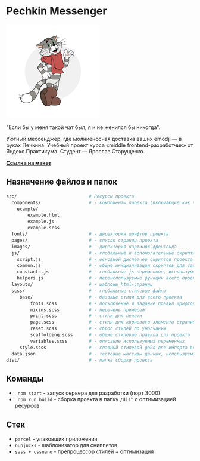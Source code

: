 # Pechkin Messenger

![Pechkin Messenger](/src/images/matroskin-square.png)

"Если бы у меня такой чат был, я и не женился бы никогда".

Уютный мессенджер, где молниеносная доставка ваших emodji — в руках Печкина.
Учебный проект курса «middle frontend-разработчик» от Яндекс.Практикума. Студент — Ярослав Старущенко.

**[Ссылка на макет](https://www.figma.com/file/kwyb3JD0tw9wrlqFyZbA1z/pechkin-messenger?node-id=0%3A1)**


## Назначение файлов и папок

```bash
src/                           # Ресурсы проекта
  components/                  # - компоненты проекта (включающие как правило, .html + .scss + .js)
    example/
        example.html
        example.js
        example.scss
  fonts/                       # - директория шрифтов проекта
  pages/                       # - список страниц проекта
  images/                      # - директория картинок фронтенда
  js/                          # - глобальные и вспомогательные скрипты, которые не относятся к компонентам
    script.js                  # - основной диспетчер скриптов проекта
    common.js                  # - общие инициализации скриптов для сайта
    constants.js               # - глобальные js-переменные, использумеые в разработке
    helpers.js                 # - переиспользуемые функции всего проекта
  layouts/                     # - шаблоны html-страниц
  scss/                        # - глобальные стилевые файлы 
     base/                     # - базовые стили для всего проекта
         fonts.scss            # - подключение и задание правил шрифтов
         mixins.scss           # - перечень примесей
         print.scss            # - стили для печати
         page.scss             # - стили для корневого элемента страницы (базовый лейаут)
         reset.scss            # - сброс стилей по умолчанию
         scaffolding.scss      # - общие стилевые правила для проекта
         variables.scss        # - описание используемых переменных
     style.scss                # - главный стилевой файл для импорта всех остальных
  data.json                    # - тестовые массивы данных, используемые в вёрстке
dist/                          # - папка сборки проекта
```

## Команды
- ` npm start` - запуск сервера для разработки (порт 3000)
- ` npm run build` - сборка проекта в папку `/dist` с оптимизацией ресурсов

## Стек
- `parcel` - упаковщик приложения
- `nunjucks` - шаблонизатор для сниппетов
- `sass + cssnano` - препроцессор стилей + оптимизация
